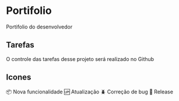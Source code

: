 # Portifolio

Portifolio do desenvolvedor

## Tarefas

O controle das tarefas desse projeto será realizado no Github

## Icones

:package: Nova funcionalidade
:up: Atualização
:beetle: Correção de bug
:checkered_flag: Release
